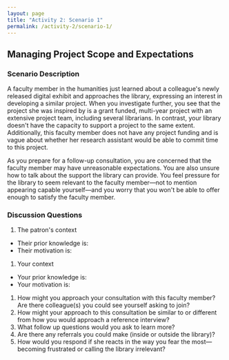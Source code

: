 ```yaml
---
layout: page
title: "Activity 2: Scenario 1"
permalink: /activity-2/scenario-1/
---
```


## Managing Project Scope and Expectations

### Scenario Description

A faculty member in the humanities just learned about a colleague's newly released digital exhibit and approaches the library, expressing an interest in developing a similar project. When you investigate further, you see that the project she was inspired by is a grant funded, multi-year project with an extensive project team, including several librarians. In contrast, your library doesn't have the capacity to support a project to the same extent. Additionally, this faculty member does not have any project funding and is vague about whether her research assistant would be able to commit time to this project. 

As you prepare for a follow-up consultation, you are concerned that the faculty member may have unreasonable expectations. You are also unsure how to talk about the support the library can provide. You feel pressure for the library to seem relevant to the faculty member—not to mention appearing capable yourself—and you worry that you won't be able to offer enough to satisfy the faculty member.

### Discussion Questions

1. The patron's context
* Their prior knowledge is: 
* Their motivation is:
1. Your context
* Your prior knowledge is:
* Your motivation is: 
1. How might you approach your consultation with this faculty member? Are there colleague(s) you could see yourself asking to join?
1. How might your approach to this consultation be similar to or different from how you would approach a reference interview?
1. What follow up questions would you ask to learn more?
1. Are there any referrals you could make (inside or outside the library)? 
1. How would you respond if she reacts in the way you fear the most—becoming frustrated or calling the library irrelevant?
